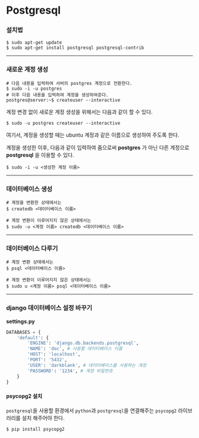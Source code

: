 # Postgresql

### 설치법

```
$ sudo apt-get update
$ sudo apt-get install postgresql postgresql-contrib
```

---

### 새로운 계정 생성

```
# 다음 내용을 입력하여 서버의 postgres 계정으로 전환한다.
$ sudo -i -u postgres
# 이후 다음 내용을 입력하여 계정을 생성하여준다.
postgres@server:~$ createuser --interactive
```

계정 변경 없이 새로운 계정 생성을 위해서는 다음과 같이 할 수 있다.

```
$ sudo -u postgres createuser --interactive
```

여기서, 계정을 생성할 때는 ubuntu 계정과 같은 이름으로 생성하여 주도록 한다.

계정을 생성한 이후, 다음과 같이 입력하여 줌으로써 **postgres** 가 아닌 다른 계정으로 **postgresql** 을 이용할 수 있다.

```
$ sudo -i -u <생성한 계정 이름>
```

---

### 데이터베이스 생성

```
# 계정을 변환한 상태에서는
$ createdb <데이터베이스 이름>

# 계정 변환이 이루어지지 않은 상태에서는
$ sudo -u <계정 이름> createdb <데이터베이스 이름>
```

---

### 데이터베이스 다루기

```
# 계정 변환 상태에서는
$ psql <데이터베이스 이름>

# 계정 변환이 이루어지지 않은 상태에서는
$ sudo u <계정 이름> psql <데이터베이스 이름>
```

---

### django 데이터베이스 설정 바꾸기

**settings.py**

```python
DATABASES = {
    'default': {
        'ENGINE': 'django.db.backends.postgresql',
        'NAME': 'doc', # 사용할 데이터베이스 이름
        'HOST': 'localhost',
        'PORT': '5432',
        'USER': 'darkblank', # 데이터베이스를 사용하는 계정
        'PASSWORD': '1234', # 계정 비밀번호
    }
}
```

#### psycopg2 설치

`postgresql`을 사용할 환경에서 `python`과 `postgresql`을 연결해주는 `psycopg2` 라이브러리를 설치 해주어야 한다.

```
$ pip install psycopg2
```